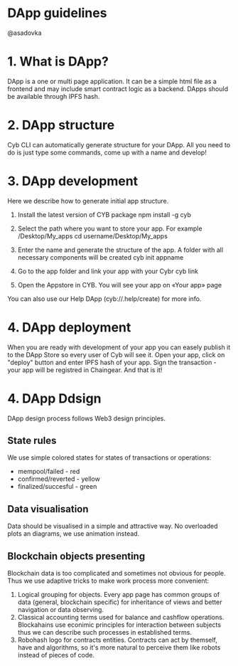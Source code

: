# DApp guidelines

@asadovka

# 1. What is DApp?

DApp is a one or multi page application. It can be a simple html file as a frontend and may include smart contract logic as a backend. DApps should be available through IPFS hash.

# 2. DApp structure

Cyb CLI can automatically generate structure for your DApp. All you need to do is just type some commands, come up with a name and develop!

# 3. DApp development

Here we describe how to generate initial app structure.

1. Install the latest version of CYB package
npm install -g cyb

2. Select the path where you want to store your app. For example /Desktop/My_apps
cd username/Desktop/My_apps

3. Enter the name and generate the structure of the app. A folder with all necessary components will be created
cyb init appname

4. Go to the app folder and link your app with your Cybr
cyb link

5. Open the Appstore in CYB. You will see your app on «Your app» page

You can also use our Help DApp (cyb://.help/create) for more info. 

# 4. DApp deployment

When you are ready with development of your app you can easely publish it to the DApp Store so every user of Cyb will see it. 
Open your app, click on "deploy" button and enter IPFS hash of your app. Sign the transaction - your app will be registred in Chaingear. And that is it!

# 4. DApp Ddsign

DApp design process follows Web3 design principles.

## State rules

We use simple colored states for states of transactions or operations:

- mempool/failed - red
- confirmed/reverted - yellow
- finalized/succesful - green

## Data visualisation

Data should be visualised in a simple and attractive way. No overloaded plots an diagrams, we use animation instead.

## Blockchain objects presenting

Blockchain data is too complicated and sometimes not obvious for people. Thus we use adaptive tricks to make work process more convenient:

1. Logical grouping for objects. Every app page has common groups of data (general, blockchain specific) for inheritance of views and better navigation or data observing.
2. Classical accounting terms used for balance and cashflow operations. Blockahains use econimic principles for interaction between subjects thus we can describe such processes in established terms.
3. Robohash logo for contracts entities. Contracts can act by themself, have and algorithms, so it's more natural to perceive them like robots instead of pieces of code.

